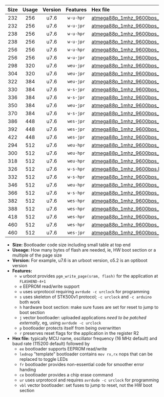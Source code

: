 |Size|Usage|Version|Features|Hex file|
|:-:|:-:|:-:|:-:|:--|
|232|256|u7.6|`w-u-hpr`|[atmega88p_1mhz_9600bps_ur.hex](https://raw.githubusercontent.com/stefanrueger/urboot/main//atmega88p_1mhz_9600bps_ur.hex)|
|232|256|u7.6|`w-u-jpr`|[atmega88p_1mhz_9600bps_ur_vbl.hex](https://raw.githubusercontent.com/stefanrueger/urboot/main//atmega88p_1mhz_9600bps_ur_vbl.hex)|
|238|256|u7.6|`w-u-hpr`|[atmega88p_1mhz_9600bps_lednop_ur.hex](https://raw.githubusercontent.com/stefanrueger/urboot/main//atmega88p_1mhz_9600bps_lednop_ur.hex)|
|238|256|u7.6|`w-u-jpr`|[atmega88p_1mhz_9600bps_lednop_ur_vbl.hex](https://raw.githubusercontent.com/stefanrueger/urboot/main//atmega88p_1mhz_9600bps_lednop_ur_vbl.hex)|
|256|256|u7.6|`w-u-hpr`|[atmega88p_1mhz_9600bps_lednop_fr_ur.hex](https://raw.githubusercontent.com/stefanrueger/urboot/main//atmega88p_1mhz_9600bps_lednop_fr_ur.hex)|
|256|256|u7.6|`w-u-jpr`|[atmega88p_1mhz_9600bps_lednop_fr_ur_vbl.hex](https://raw.githubusercontent.com/stefanrueger/urboot/main//atmega88p_1mhz_9600bps_lednop_fr_ur_vbl.hex)|
|298|320|u7.6|`weu-jpr`|[atmega88p_1mhz_9600bps_ee_ur_vbl.hex](https://raw.githubusercontent.com/stefanrueger/urboot/main//atmega88p_1mhz_9600bps_ee_ur_vbl.hex)|
|304|320|u7.6|`weu-jpr`|[atmega88p_1mhz_9600bps_ee_lednop_ur_vbl.hex](https://raw.githubusercontent.com/stefanrueger/urboot/main//atmega88p_1mhz_9600bps_ee_lednop_ur_vbl.hex)|
|322|384|u7.6|`weu-jpr`|[atmega88p_1mhz_9600bps_ee_lednop_fr_ur_vbl.hex](https://raw.githubusercontent.com/stefanrueger/urboot/main//atmega88p_1mhz_9600bps_ee_lednop_fr_ur_vbl.hex)|
|330|384|u7.6|`w-s-jpr`|[atmega88p_1mhz_9600bps_vbl.hex](https://raw.githubusercontent.com/stefanrueger/urboot/main//atmega88p_1mhz_9600bps_vbl.hex)|
|336|384|u7.6|`w-s-jpr`|[atmega88p_1mhz_9600bps_lednop_vbl.hex](https://raw.githubusercontent.com/stefanrueger/urboot/main//atmega88p_1mhz_9600bps_lednop_vbl.hex)|
|350|384|u7.6|`weu-jpr`|[atmega88p_1mhz_9600bps_ee_lednop_fr_ce_ur_vbl.hex](https://raw.githubusercontent.com/stefanrueger/urboot/main//atmega88p_1mhz_9600bps_ee_lednop_fr_ce_ur_vbl.hex)|
|370|384|u7.6|`w-s-jpr`|[atmega88p_1mhz_9600bps_lednop_fr_vbl.hex](https://raw.githubusercontent.com/stefanrueger/urboot/main//atmega88p_1mhz_9600bps_lednop_fr_vbl.hex)|
|386|448|u7.6|`wes-jpr`|[atmega88p_1mhz_9600bps_ee_vbl.hex](https://raw.githubusercontent.com/stefanrueger/urboot/main//atmega88p_1mhz_9600bps_ee_vbl.hex)|
|392|448|u7.6|`wes-jpr`|[atmega88p_1mhz_9600bps_ee_lednop_vbl.hex](https://raw.githubusercontent.com/stefanrueger/urboot/main//atmega88p_1mhz_9600bps_ee_lednop_vbl.hex)|
|422|448|u7.6|`wes-jpr`|[atmega88p_1mhz_9600bps_ee_lednop_fr_vbl.hex](https://raw.githubusercontent.com/stefanrueger/urboot/main//atmega88p_1mhz_9600bps_ee_lednop_fr_vbl.hex)|
|294|512|u7.6|`weu-hpr`|[atmega88p_1mhz_9600bps_ee_ur.hex](https://raw.githubusercontent.com/stefanrueger/urboot/main//atmega88p_1mhz_9600bps_ee_ur.hex)|
|300|512|u7.6|`weu-hpr`|[atmega88p_1mhz_9600bps_ee_lednop_ur.hex](https://raw.githubusercontent.com/stefanrueger/urboot/main//atmega88p_1mhz_9600bps_ee_lednop_ur.hex)|
|318|512|u7.6|`weu-hpr`|[atmega88p_1mhz_9600bps_ee_lednop_fr_ur.hex](https://raw.githubusercontent.com/stefanrueger/urboot/main//atmega88p_1mhz_9600bps_ee_lednop_fr_ur.hex)|
|326|512|u7.6|`w-s-hpr`|[atmega88p_1mhz_9600bps.hex](https://raw.githubusercontent.com/stefanrueger/urboot/main//atmega88p_1mhz_9600bps.hex)|
|332|512|u7.6|`w-s-hpr`|[atmega88p_1mhz_9600bps_lednop.hex](https://raw.githubusercontent.com/stefanrueger/urboot/main//atmega88p_1mhz_9600bps_lednop.hex)|
|346|512|u7.6|`weu-hpr`|[atmega88p_1mhz_9600bps_ee_lednop_fr_ce_ur.hex](https://raw.githubusercontent.com/stefanrueger/urboot/main//atmega88p_1mhz_9600bps_ee_lednop_fr_ce_ur.hex)|
|366|512|u7.6|`w-s-hpr`|[atmega88p_1mhz_9600bps_lednop_fr.hex](https://raw.githubusercontent.com/stefanrueger/urboot/main//atmega88p_1mhz_9600bps_lednop_fr.hex)|
|382|512|u7.6|`wes-hpr`|[atmega88p_1mhz_9600bps_ee.hex](https://raw.githubusercontent.com/stefanrueger/urboot/main//atmega88p_1mhz_9600bps_ee.hex)|
|388|512|u7.6|`wes-hpr`|[atmega88p_1mhz_9600bps_ee_lednop.hex](https://raw.githubusercontent.com/stefanrueger/urboot/main//atmega88p_1mhz_9600bps_ee_lednop.hex)|
|418|512|u7.6|`wes-hpr`|[atmega88p_1mhz_9600bps_ee_lednop_fr.hex](https://raw.githubusercontent.com/stefanrueger/urboot/main//atmega88p_1mhz_9600bps_ee_lednop_fr.hex)|
|460|512|u7.6|`wes-hpr`|[atmega88p_1mhz_9600bps_ee_lednop_fr_ce.hex](https://raw.githubusercontent.com/stefanrueger/urboot/main//atmega88p_1mhz_9600bps_ee_lednop_fr_ce.hex)|
|460|512|u7.6|`wes-jpr`|[atmega88p_1mhz_9600bps_ee_lednop_fr_ce_vbl.hex](https://raw.githubusercontent.com/stefanrueger/urboot/main//atmega88p_1mhz_9600bps_ee_lednop_fr_ce_vbl.hex)|

- **Size:** Bootloader code size including small table at top end
- **Useage:** How many bytes of flash are needed, ie, HW boot section or a multiple of the page size
- **Version:** For example, u7.6 is an urboot version, o5.2 is an optiboot version
- **Features:**
  + `w` urboot provides `pgm_write_page(sram, flash)` for the application at `FLASHEND-4+1`
  + `e` EEPROM read/write support
  + `u` uses urprotocol requiring `avrdude -c urclock` for programming
  + `s` uses skeleton of STK500v1 protocol; `-c urclock` and `-c arduino` both work
  + `h` hardware boot section: make sure fuses are set for reset to jump to boot section
  + `j` vector bootloader: uploaded applications *need to be patched externally*, eg, using `avrdude -c urclock`
  + `p` bootloader protects itself from being overwritten
  + `r` preserves reset flags for the application in the register R2
- **Hex file:** typically MCU name, oscillator frequency (16 MHz default) and baud rate (115200 default) followed by
  + `ee` bootloader supports EEPROM read/write
  + `lednop` "template" bootloader contains `mov rx,rx` nops that can be replaced to toggle LEDs
  + `fr` bootloader provides non-essential code for smoother error handing
  + `ce` bootloader provides a chip erase command
  + `ur` uses urprotocol and requires `avrdude -c urclock` for programming
  + `vbl` vector bootloader: set fuses to jump to reset, not the HW boot section
